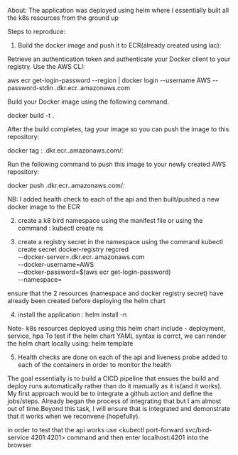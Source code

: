 About:
The application was deployed using helm where I essentially built all the k8s resources from the ground up

Steps to reproduce:
1. Build the docker image and push it to ECR(already created using iac):

 Retrieve an authentication token and authenticate your Docker client to your registry. Use the AWS CLI:

aws ecr get-login-password --region <region> | docker login --username AWS --password-stdin <account-ID>.dkr.ecr.<region>.amazonaws.com

Build your Docker image using the following command. 

docker build -t <image-name> .

After the build completes, tag your image so you can push the image to this repository:

docker tag <image-name>:<tag> <account-ID>.dkr.ecr.<region>.amazonaws.com/<repo>:<tag>

Run the following command to push this image to your newly created AWS repository:

docker push <account-ID>.dkr.ecr.<region>.amazonaws.com/<repo>:<tag>

NB: I added health check to each of the api and then built/pushed a new docker image to the ECR

2. create a k8 bird namespace using the manifest file or using the command :
  kubectl create ns <name of namespace>

3. create a registry secret in the namespace using the command
   kubectl create secret docker-registry regcred \
  --docker-server=<Account ID>.dkr.ecr.<region>.amazonaws.com \
  --docker-username=AWS \
  --docker-password=$(aws ecr get-login-password) \
  --namespace=<namespace>

 ensure that the 2 resources (namespace and docker registry secret) have already been created before deploying the helm chart

4. install the application :
  helm install <name of release> <path to helm chart> -n <namespace>

  Note- k8s resources deployed using this helm chart include - deployment, service, hpa
  To test if the helm chart YAML syntax is corrct, we can render the helm chart locally using:
   helm template <path to helm>

5. Health checks are done on each of the api  and liveness probe added to each of the containers in order to monitor the health 

The goal essentially is to build a CICD pipeline that ensues the build and deploy runs automatically rather than do it manually as it is(and it works). My first approach would be to integrate a github action and define the jobs/steps. Already began the process of integrating that but I am almost out of time.Beyond this task, I will ensure that is integrated and demonstrate that it works when we reconvene (hopefully). 

in order to test that the api works use 
<kubectl port-forward svc/bird-service 4201:4201> command
and then enter localhost:4201 into the browser